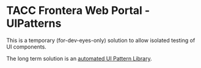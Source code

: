 # TACC Frontera Web Portal - UIPatterns

This is a temporary (for-dev-eyes-only) solution to allow isolated testing of UI components.

The long term solution is an [automated UI Pattern Library](https://confluence.tacc.utexas.edu/x/FADMBQ).
